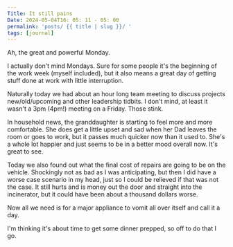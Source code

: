 ```yaml
---
Title: It still pains
Date: 2024-05-04T16: 05: 11 - 05: 00
permalink: 'posts/ {{ title | slug }}/ '
tags: [journal]
---
```

Ah, the great and powerful Monday.

I actually don't mind Mondays. Sure for some people it's the beginning of the work week (myself included), but it also means a great day of getting stuff done at work with little interruption.

Naturally today we had about an hour long team meeting to discuss projects new/old/upcoming and other leadership tidbits. I don't mind, at least it wasn't a 3pm (4pm!) meeting on a Friday. Those stink.

In household news, the granddaughter is starting to feel more and more comfortable. She does get a little upset and sad when her Dad leaves the room or goes to work, but it passes much quicker now than it used to. She's a whole lot happier and just seems to be in a better mood overall now. It's great to see.

Today we also found out what the final cost of repairs are going to be on the vehicle. Shockingly not as bad as I was anticipating, but then I did have a worse case scenario in my head, just so I could be relieved if that was not the case. It still hurts and is money out the door and straight into the incinerator, but it could have been about a thousand dollars worse.

Now all we need is for a major appliance to vomit all over itself and call it a day.

I'm thinking it's about time to get some dinner prepped, so off to do that I go.